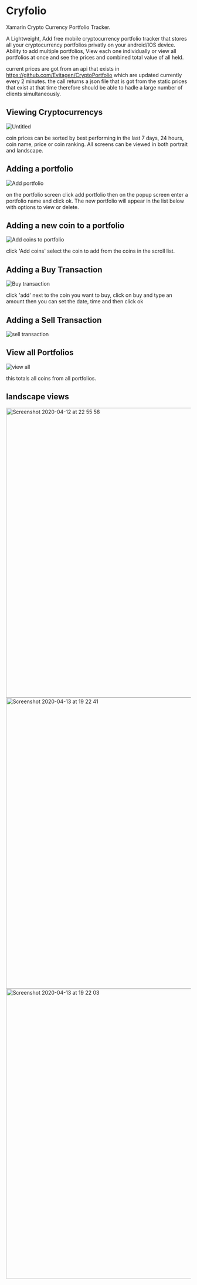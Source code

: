 # Cryfolio
Xamarin Crypto Currency Portfolio Tracker.

A Lightweight, Add free mobile cryptocurrency portfolio tracker that stores all your cryptocurrency portfolios privatly on your android/IOS device. Ability to add multiple portfolios, View each one individually or view all portfolios at once and see the prices and combined total value of all held.

current prices are got from an api that exists in https://github.com/Evitagen/CryptoPortfolio which are updated currently every 2 minutes. the call returns a json file that is got from the static prices that exist at that time therefore should be able to hadle a large number of clients simultaneously.



Viewing Cryptocurrencys
-----------------------

![Untitled](https://user-images.githubusercontent.com/9416798/79139527-61fd6780-7dae-11ea-9039-79ec631da3b7.gif)


coin prices can be sorted by best performing in the last 7 days, 24 hours, coin name, price or coin ranking. All screens can be viewed in both portrait and landscape.



Adding a portfolio
------------------


![Add portfolio](https://user-images.githubusercontent.com/9416798/79142900-2cf41380-7db4-11ea-810c-854ecab767b0.gif)   

on the portfolio screen click add portfolio then on the popup screen enter a portfolio name and click ok. The new portfolio will appear in the list below with options to view or delete.


Adding a new coin to a portfolio
--------------------------------

![Add coins to portfolio](https://user-images.githubusercontent.com/9416798/79144694-49de1600-7db7-11ea-9528-d72b1fbb0b5d.gif)

click 'Add coins' select the coin to add from the coins in the scroll list.


Adding a Buy Transaction
--------------------


![Buy transaction](https://user-images.githubusercontent.com/9416798/79144856-932e6580-7db7-11ea-87e4-8f4789d92bf9.gif)

click 'add' next to the coin you want to buy, click on buy and type an amount then you can set the date, time and then click ok

Adding a Sell Transaction
-------------------------

![sell transaction](https://user-images.githubusercontent.com/9416798/79147277-9af00900-7dbb-11ea-885b-791125fbac0c.gif)


View all Portfolios
-------------------

![view all](https://user-images.githubusercontent.com/9416798/79147335-b4915080-7dbb-11ea-9048-5df7589bc26f.gif)

this totals all coins from all portfolios.


landscape views
---------------

<img width="787" alt="Screenshot 2020-04-12 at 22 55 58" src="https://user-images.githubusercontent.com/9416798/79080924-d681c900-7d10-11ea-88e6-9779f0520d63.png">

<img width="791" alt="Screenshot 2020-04-13 at 19 22 41" src="https://user-images.githubusercontent.com/9416798/79148014-c1627400-7dbc-11ea-9cf7-986b41aef991.png">

<img width="788" alt="Screenshot 2020-04-13 at 19 22 03" src="https://user-images.githubusercontent.com/9416798/79148016-c1fb0a80-7dbc-11ea-8d18-a1e430264fc9.png">



